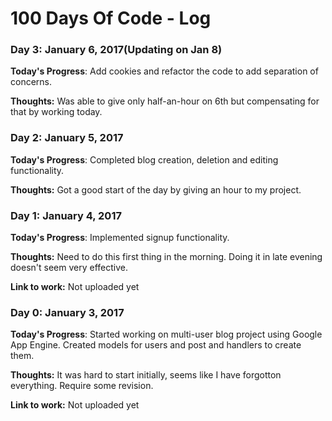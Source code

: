 # 100 Days Of Code - Log

### Day 3: January 6, 2017(Updating on Jan 8)

**Today's Progress**: Add cookies and refactor the code to add separation of concerns. 

**Thoughts:** Was able to give only half-an-hour on 6th but compensating for that by working today.

### Day 2: January 5, 2017

**Today's Progress**: Completed blog creation, deletion and editing functionality.

**Thoughts:** Got a good start of the day by giving an hour to my project.

### Day 1: January 4, 2017

**Today's Progress**: Implemented signup functionality.

**Thoughts:** Need to do this first thing in the morning. Doing it in late evening doesn't seem very effective. 

**Link to work:** Not uploaded yet

### Day 0: January 3, 2017

**Today's Progress**: Started working on multi-user blog project using Google App Engine. Created models for users and post and handlers to create them.

**Thoughts:** It was hard to start initially, seems like I have forgotton everything. Require some revision.

**Link to work:** Not uploaded yet
